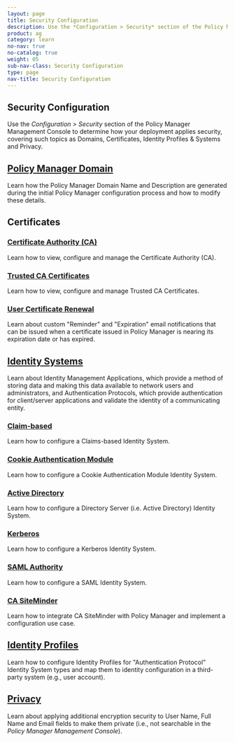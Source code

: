 ```yaml
---
layout: page
title: Security Configuration
description: Use the *Configuration > Security* section of the Policy Manager Management Console to determine how your deployment applies security, covering such topics as Domains, Certificates, Identity Profiles, Identity Systems, and Privacy.
product: ag
category: learn
no-nav: true
no-catalog: true
weight: 05
sub-nav-class: Security Configuration
type: page
nav-title: Security Configuration
---
```


## Security Configuration

Use the *Configuration > Security* section of the Policy Manager Management Console to determine how your deployment applies security, covering such topics as Domains, Certificates, Identity Profiles & Systems and Privacy.

<div class = "divider1"></div>

## [Policy Manager Domain](../security_config/policy_manager_domain.html)
Learn how the Policy Manager Domain Name and Description are generated during the initial Policy Manager configuration process and how to modify these details.

<div class = "divider1"></div>

## Certificates

### [Certificate Authority (CA)](../security_config/certificate_authority.html)
Learn how to view, configure and manage the Certificate Authority (CA).

<div class = "divider1"></div>

### [Trusted CA Certificates](../security_config/trusted_ca_certificates.html)
Learn how to view, configure and manage Trusted CA Certificates.

<div class = "divider1"></div>

### [User Certificate Renewal](../security_config/user_certificate_renewal.html)
Learn about custom "Reminder" and "Expiration" email notifications that can be issued when a certificate issued in Policy Manager is nearing its expiration date or has expired.

<div class = "divider1"></div>

## [Identity Systems](../security_config/identity_systems.html)
Learn about Identity Management Applications, which provide a method of storing data and making this data available to network users and administrators, and Authentication Protocols, which provide authentication for client/server applications and validate the identity of a communicating entity.

### [Claim-based](../security_config/configure_identity_system/claims_based.html)
Learn how to configure a Claims-based Identity System.

### [Cookie Authentication Module](../security_config/configure_identity_system/cookie_authentication_module.html)
Learn how to configure a Cookie Authentication Module Identity System.

### [Active Directory](../security_config/configure_identity_system/directory_server.html)
Learn how to configure a Directory Server (i.e. Active Directory) Identity System.

### [Kerberos](../security_config/configure_identity_system/kerberos.html)
Learn how to configure a Kerberos Identity System.

### [SAML Authority](../security_config/configure_identity_system/saml.html)
Learn how to configure a SAML Identity System.

### [CA SiteMinder](http://docs.akana.com/ag/ca_siteminder/ca_siteminder_integrate_with_pm.htm)
Learn how to integrate CA SiteMinder with Policy Manager and implement a configuration use case. 

<div class = "divider1"></div>

## [Identity Profiles](../security_config/identity_profiles.html)
Learn how to configure Identity Profiles for "Authentication Protocol" Identity System types and map them to identity configuration in a third-party system (e.g., user account).

<div class = "divider1"></div>

## [Privacy](../security_config/privacy.html)
Learn about applying additional encryption security to User Name, Full Name and Email fields to make them private (i.e., not searchable in the *Policy Manager Management Console*).

<div class = "divider1"></div>